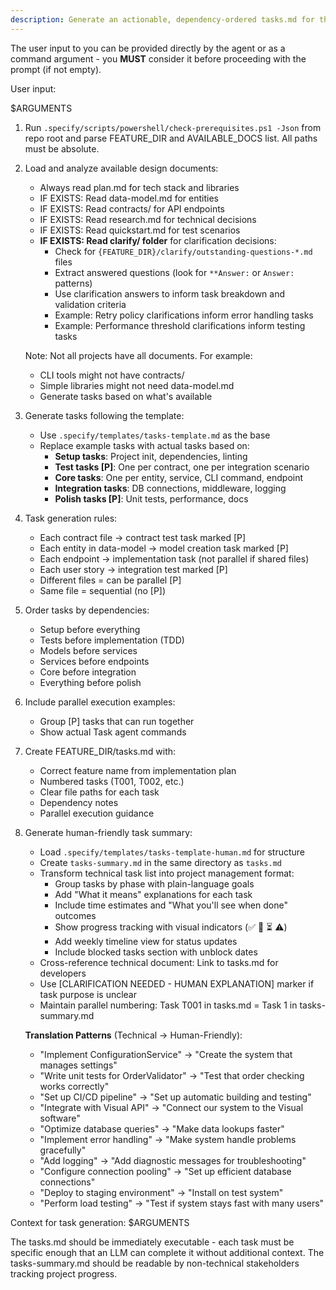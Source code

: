 ```yaml
---
description: Generate an actionable, dependency-ordered tasks.md for the feature based on available design artifacts.
---
```


The user input to you can be provided directly by the agent or as a command argument - you **MUST** consider it before proceeding with the prompt (if not empty).

User input:

$ARGUMENTS

1. Run `.specify/scripts/powershell/check-prerequisites.ps1 -Json` from repo root and parse FEATURE_DIR and AVAILABLE_DOCS list. All paths must be absolute.
2. Load and analyze available design documents:
   - Always read plan.md for tech stack and libraries
   - IF EXISTS: Read data-model.md for entities
   - IF EXISTS: Read contracts/ for API endpoints
   - IF EXISTS: Read research.md for technical decisions
   - IF EXISTS: Read quickstart.md for test scenarios
   - **IF EXISTS: Read clarify/ folder** for clarification decisions:
     * Check for `{FEATURE_DIR}/clarify/outstanding-questions-*.md` files
     * Extract answered questions (look for `**Answer:` or `Answer:` patterns)
     * Use clarification answers to inform task breakdown and validation criteria
     * Example: Retry policy clarifications inform error handling tasks
     * Example: Performance threshold clarifications inform testing tasks

   Note: Not all projects have all documents. For example:
   - CLI tools might not have contracts/
   - Simple libraries might not need data-model.md
   - Generate tasks based on what's available

3. Generate tasks following the template:
   - Use `.specify/templates/tasks-template.md` as the base
   - Replace example tasks with actual tasks based on:
     * **Setup tasks**: Project init, dependencies, linting
     * **Test tasks [P]**: One per contract, one per integration scenario
     * **Core tasks**: One per entity, service, CLI command, endpoint
     * **Integration tasks**: DB connections, middleware, logging
     * **Polish tasks [P]**: Unit tests, performance, docs

4. Task generation rules:
   - Each contract file → contract test task marked [P]
   - Each entity in data-model → model creation task marked [P]
   - Each endpoint → implementation task (not parallel if shared files)
   - Each user story → integration test marked [P]
   - Different files = can be parallel [P]
   - Same file = sequential (no [P])

5. Order tasks by dependencies:
   - Setup before everything
   - Tests before implementation (TDD)
   - Models before services
   - Services before endpoints
   - Core before integration
   - Everything before polish

6. Include parallel execution examples:
   - Group [P] tasks that can run together
   - Show actual Task agent commands

7. Create FEATURE_DIR/tasks.md with:
   - Correct feature name from implementation plan
   - Numbered tasks (T001, T002, etc.)
   - Clear file paths for each task
   - Dependency notes
   - Parallel execution guidance

8. Generate human-friendly task summary:
   - Load `.specify/templates/tasks-template-human.md` for structure
   - Create `tasks-summary.md` in the same directory as `tasks.md`
   - Transform technical task list into project management format:
     - Group tasks by phase with plain-language goals
     - Add "What it means" explanations for each task
     - Include time estimates and "What you'll see when done" outcomes
     - Show progress tracking with visual indicators (✅ 🔄 ⏳ ⚠️)
     - Add weekly timeline view for status updates
     - Include blocked tasks section with unblock dates
   - Cross-reference technical document: Link to tasks.md for developers
   - Use [CLARIFICATION NEEDED - HUMAN EXPLANATION] marker if task purpose is unclear
   - Maintain parallel numbering: Task T001 in tasks.md = Task 1 in tasks-summary.md

   **Translation Patterns** (Technical → Human-Friendly):
   - "Implement ConfigurationService" → "Create the system that manages settings"
   - "Write unit tests for OrderValidator" → "Test that order checking works correctly"
   - "Set up CI/CD pipeline" → "Set up automatic building and testing"
   - "Integrate with Visual API" → "Connect our system to the Visual software"
   - "Optimize database queries" → "Make data lookups faster"
   - "Implement error handling" → "Make system handle problems gracefully"
   - "Add logging" → "Add diagnostic messages for troubleshooting"
   - "Configure connection pooling" → "Set up efficient database connections"
   - "Deploy to staging environment" → "Install on test system"
   - "Perform load testing" → "Test if system stays fast with many users"

Context for task generation: $ARGUMENTS

The tasks.md should be immediately executable - each task must be specific enough that an LLM can complete it without additional context. The tasks-summary.md should be readable by non-technical stakeholders tracking project progress.
